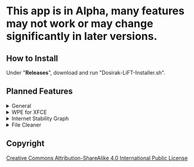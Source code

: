 # This app is in Alpha, many features may not work or may change significantly in later versions.

## How to Install
Under "**Releases**", download and run "Dosirak-LiFT-Installer.sh".


## Planned Features
<details>
<summary>General</summary>

- Non-Steam Game Save Extractor — automatically detect and manage saves for non-Steam titles  
- Application Database — replaces App Install Helper for better app metadata management  
- Add folder for Module Exports  
- Have the `home.py` Quit button clear the shell temp folder  
- Remove reliance on shell temp folder  
- Add failsafe in case `logo.png` is deleted  
- Add update option in settings or via popup  
</details>

<details>
<summary>WPE for XFCE</summary>

- Install custom videos not from WPE  
- Installed wallpaper list chooser  
</details>

<details>
<summary>Internet Stability Graph</summary>

- Add settings for repetitions and graph-less mode 
</details>

<details>
<summary>File Cleaner</summary>

- Option to change location of scan
</details>


## Copyright

[Creative Commons Attribution-ShareAlike 4.0 International Public
License](https://creativecommons.org/licenses/by-sa/4.0/deed.en)
